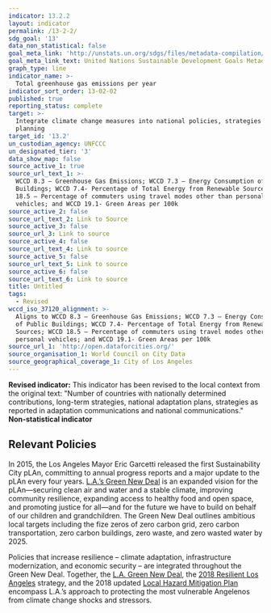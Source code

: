 ```yaml
---
indicator: 13.2.2
layout: indicator
permalink: /13-2-2/
sdg_goal: '13'
data_non_statistical: false
goal_meta_link: 'http://unstats.un.org/sdgs/files/metadata-compilation/Metadata-Goal-13.pdf'
goal_meta_link_text: United Nations Sustainable Development Goals Metadata (pdf 759kB)
graph_type: line
indicator_name: >-
  Total greenhouse gas emissions per year
indicator_sort_order: 13-02-02
published: true
reporting_status: complete
target: >-
  Integrate climate change measures into national policies, strategies and
  planning
target_id: '13.2'
un_custodian_agency: UNFCCC
un_designated_tier: '3'
data_show_map: false
source_active_1: true
source_url_text_1: >-
  WCCD 8.3 – Greenhouse Gas Emissions; WCCD 7.3 – Energy Consumption of Public
  Buildings; WCCD 7.4- Percentage of Total Energy from Renewable Sources; WCCD
  18.5 – Percentage of commuters using travel modes other than personal
  vehicles; and WCCD 19.1- Green Areas per 100k
source_active_2: false
source_url_text_2: Link to Source
source_active_3: false
source_url_3: Link to source
source_active_4: false
source_url_text_4: Link to source
source_active_5: false
source_url_text_5: Link to source
source_active_6: false
source_url_text_6: Link to source
title: Untitled
tags:
  - Revised
wccd_iso_37120_alignment: >-
  Aligns to WCCD 8.3 – Greenhouse Gas Emissions; WCCD 7.3 – Energy Consumption
  of Public Buildings; WCCD 7.4- Percentage of Total Energy from Renewable
  Sources; WCCD 18.5 – Percentage of commuters using travel modes other than
  personal vehicles; and WCCD 19.1- Green Areas per 100k
source_url_1: 'http://open.dataforcities.org/'
source_organisation_1: World Council on City Data
source_geographical_coverage_1: City of Los Angeles
---
```

**Revised indicator:** This indicator has been revised to the local context from the original text: "Number of countries with nationally determined contributions, long-term strategies, national adaptation plans, strategies as reported in adaptation communications and national communications."
**Non-statistical indicator**

## Relevant Policies
In 2015, the Los Angeles Mayor Eric Garcetti released the first Sustainability City pLAn, committing to annual progress reports and a major update to the pLAn every four years. [L.A.’s Green New Deal](https://plan.lamayor.org/targets/targets_plan.html) is an expanded vision for the pLAn—securing clean air and water and a stable climate, improving community resilience, expanding access to healthy food and open space, and promoting justice for all—and for the future we have to build on behalf of our children and grandchildren. The Green New Deal outlines ambitious local targets including the fize zeros of zero carbon grid, zero carbon transportation, zero carbon buildings, zero waste, and zero wasted water by 2025. 

Policies that increase resilience – climate adaptation, infrastructure modernization, and economic security – are integrated throughout the Green New Deal. Together, the [L.A. Green New Deal](https://plan.lamayor.org/targets/targets_plan.html), the [2018 Resilient Los Angeles](https://www.lamayor.org/sites/g/files/wph446/f/page/file/Resilient%20Los%20Angeles.pdf) strategy, and the 2018 updated [Local Hazard Mitigation Plan](https://emergency.lacity.org/sites/g/files/wph496/f/2018_LA_HMP_Final_2018-11-30.pdf) encompass L.A.’s approach to protecting the most vulnerable Angelenos from climate change shocks and stressors.
